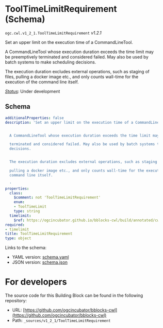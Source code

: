 
# ToolTimeLimitRequirement (Schema)

`ogc.cwl.v1_2_1.ToolTimeLimitRequirement` *v1.2.1*

Set an upper limit on the execution time of a CommandLineTool.

A CommandLineTool whose execution duration exceeds the time limit may be preemptively
terminated and considered failed. May also be used by batch systems to make scheduling decisions.

The execution duration excludes external operations, such as staging of files,
pulling a docker image etc., and only counts wall-time for the execution of the command line itself.


[*Status*](http://www.opengis.net/def/status): Under development

## Schema

```yaml
additionalProperties: false
description: 'Set an upper limit on the execution time of a CommandLineTool.


  A CommandLineTool whose execution duration exceeds the time limit may be preemptively

  terminated and considered failed. May also be used by batch systems to make scheduling
  decisions.


  The execution duration excludes external operations, such as staging of files,

  pulling a docker image etc., and only counts wall-time for the execution of the
  command line itself.

  '
properties:
  class:
    $comment: not 'ToolTimeLimitRequirement'
    enum:
    - ToolTimeLimit
    type: string
  timelimit:
    $ref: https://ogcincubator.github.io/bblocks-cwl/build/annotated/cwl/v1_2_1/TimeLimitValue/schema.yaml
required:
- timelimit
title: ToolTimeLimitRequirement
type: object

```

Links to the schema:

* YAML version: [schema.yaml](https://ogcincubator.github.io/bblocks-cwl/build/annotated/cwl/v1_2_1/ToolTimeLimitRequirement/schema.json)
* JSON version: [schema.json](https://ogcincubator.github.io/bblocks-cwl/build/annotated/cwl/v1_2_1/ToolTimeLimitRequirement/schema.yaml)


# For developers

The source code for this Building Block can be found in the following repository:

* URL: [https://github.com/ogcincubator/bblocks-cwl](https://github.com/ogcincubator/bblocks-cwl)
* Path: `_sources/v1_2_1/ToolTimeLimitRequirement`

